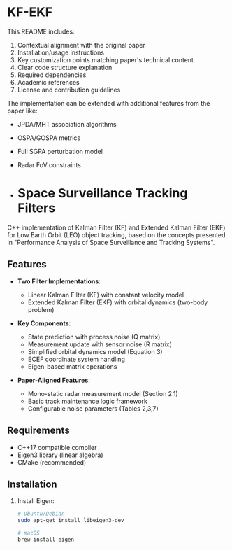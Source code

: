 # KF-EKF

This README includes:
1. Contextual alignment with the original paper
2. Installation/usage instructions
3. Key customization points matching paper's technical content
4. Clear code structure explanation
5. Required dependencies
6. Academic references
7. License and contribution guidelines

The implementation can be extended with additional features from the paper like:
- JPDA/MHT association algorithms
- OSPA/GOSPA metrics
- Full SGPA perturbation model
- Radar FoV constraints

- # Space Surveillance Tracking Filters

C++ implementation of Kalman Filter (KF) and Extended Kalman Filter (EKF) for Low Earth Orbit (LEO) object tracking, based on the concepts presented in "Performance Analysis of Space Surveillance and Tracking Systems".

## Features

- **Two Filter Implementations**:
  - Linear Kalman Filter (KF) with constant velocity model
  - Extended Kalman Filter (EKF) with orbital dynamics (two-body problem)
  
- **Key Components**:
  - State prediction with process noise (Q matrix)
  - Measurement update with sensor noise (R matrix)
  - Simplified orbital dynamics model (Equation 3)
  - ECEF coordinate system handling
  - Eigen-based matrix operations

- **Paper-Aligned Features**:
  - Mono-static radar measurement model (Section 2.1)
  - Basic track maintenance logic framework
  - Configurable noise parameters (Tables 2,3,7)

## Requirements

- C++17 compatible compiler
- Eigen3 library (linear algebra)
- CMake (recommended)

## Installation

1. Install Eigen:
   ```bash
   # Ubuntu/Debian
   sudo apt-get install libeigen3-dev
   
   # macOS
   brew install eigen

